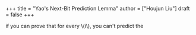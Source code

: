 +++
title = "Yao's Next-Bit Prediction Lemma"
author = ["Houjun Liu"]
draft = false
+++

if you can prove that for every \\(i\\), you can't predict the
